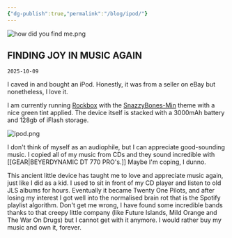 ```yaml
---
{"dg-publish":true,"permalink":"/blog/ipod/"}
---
```


![how did you find me.png](/img/user/how%20did%20you%20find%20me.png)
## FINDING JOY IN MUSIC AGAIN

```
2025-10-09
```

I caved in and bought an iPod. Honestly, it was from a seller on eBay but nonetheless, I love it. 

I am currently running [Rockbox](https://www.rockbox.org/) with the [SnazzyBones-Min](https://github.com/rsh/rockbox-themes/) theme with a nice green tint applied. The device itself is stacked with a 3000mAh battery and 128gb of iFlash storage. 

![ipod.png](/img/user/images/ipod.png)

I don't think of myself as an audiophile, but I can appreciate good-sounding music. I
copied all of my music from CDs and they sound incredible with [[GEAR\|BEYERDYNAMIC DT 770 PRO's.]] Maybe I'm coping, I dunno. 

This ancient little device has taught me to love and appreciate music again, just like I did as a kid. I used to sit in front of my CD player and listen to old JLS albums for hours. Eventually it became Twenty One Pilots, and after losing my interest I got well into the normalised brain rot that is the Spotify playlist algorithm. Don't get me wrong, I have found some incredible bands thanks to that creepy little company (like Future Islands, Mild Orange and The War On Drugs) but I cannot get with it anymore. I would rather buy my music and own it, forever.

